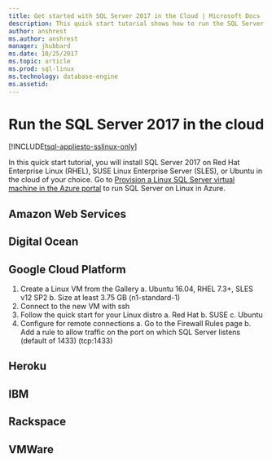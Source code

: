```yaml
---
title: Get started with SQL Server 2017 in the Cloud | Microsoft Docs
description: This quick start tutorial shows how to run the SQL Server 2017 on Linux in the cloud of your choice.
author: anshrest
ms.author: anshrest
manager: jhubbard
ms.date: 10/25/2017
ms.topic: article
ms.prod: sql-linux
ms.technology: database-engine
ms.assetid:
---
```

# Run the SQL Server 2017 in the cloud

[!INCLUDE[tsql-appliesto-sslinux-only](../includes/tsql-appliesto-sslinux-only.md)]

In this quick start tutorial, you will install SQL Server 2017 on Red Hat Enterprise Linux (RHEL), SUSE Linux Enterprise Server (SLES), or Ubuntu in the cloud of your choice. Go to [Provision a Linux SQL Server virtual machine in the Azure portal](https://docs.microsoft.com/en-us/azure/virtual-machines/linux/sql/provision-sql-server-linux-virtual-machine?toc=%2fsql%2flinux%2ftoc.json) to run SQL Server on Linux in Azure.

## Amazon Web Services
## Digital Ocean
## Google Cloud Platform
1.	Create a Linux VM from the Gallery 
    a.	Ubuntu 16.04, RHEL 7.3+, SLES v12 SP2
    b.	Size at least 3.75 GB (n1-standard-1)
2.	Connect to the new VM with ssh
3.	Follow the quick start for your Linux distro 
a.	Red Hat
b.	SUSE
c.	Ubuntu
4.	Configure for remote connections 
a.	Go to the Firewall Rules page
b.	Add a rule to allow traffic on the port on which SQL Server listens (default of 1433) (tcp:1433)

## Heroku
## IBM
## Rackspace
## VMWare

